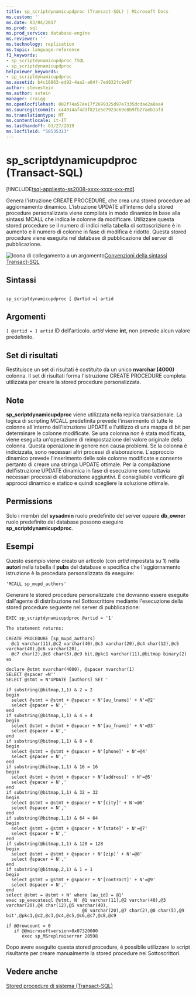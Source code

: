 ```yaml
---
title: sp_scriptdynamicupdproc (Transact-SQL) | Microsoft Docs
ms.custom: ''
ms.date: 03/04/2017
ms.prod: sql
ms.prod_service: database-engine
ms.reviewer: ''
ms.technology: replication
ms.topic: language-reference
f1_keywords:
- sp_scriptdynamicupdproc_TSQL
- sp_scriptdynamicupdproc
helpviewer_keywords:
- sp_scriptdynamicupdproc
ms.assetid: b4c18863-ed92-4aa2-a04f-7ed832fc9e07
author: stevestein
ms.author: sstein
manager: craigg
ms.openlocfilehash: 002f74a57ee17f2699325d97e7335dcdae2a8aa4
ms.sourcegitcommit: c44014af4d3f821e5d7923c69e8b9fb27aeb1afd
ms.translationtype: MT
ms.contentlocale: it-IT
ms.lasthandoff: 03/27/2019
ms.locfileid: "58535313"
---
```

# <a name="spscriptdynamicupdproc-transact-sql"></a>sp_scriptdynamicupdproc (Transact-SQL)
[!INCLUDE[tsql-appliesto-ss2008-xxxx-xxxx-xxx-md](../../includes/tsql-appliesto-ss2008-xxxx-xxxx-xxx-md.md)]

  Genera l'istruzione CREATE PROCEDURE, che crea una stored procedure ad aggiornamento dinamico. L'istruzione UPDATE all'interno della stored procedure personalizzata viene compilata in modo dinamico in base alla sintassi MCALL che indica le colonne da modificare. Utilizzare questa stored procedure se il numero di indici nella tabella di sottoscrizione è in aumento e il numero di colonne in fase di modifica è ridotto. Questa stored procedure viene eseguita nel database di pubblicazione del server di pubblicazione.  
  
 ![Icona di collegamento a un argomento](../../database-engine/configure-windows/media/topic-link.gif "Icona di collegamento a un argomento")[Convenzioni della sintassi Transact-SQL](../../t-sql/language-elements/transact-sql-syntax-conventions-transact-sql.md)  
  
## <a name="syntax"></a>Sintassi  
  
```  
  
sp_scriptdynamicupdproc [ @artid =] artid  
```  
  
## <a name="arguments"></a>Argomenti  
`[ @artid = ] artid` ID dell'articolo. *artid* viene **int**, non prevede alcun valore predefinito.  
  
## <a name="result-sets"></a>Set di risultati  
 Restituisce un set di risultati è costituito da un unico **nvarchar (4000)** colonna. Il set di risultati forma l'istruzione CREATE PROCEDURE completa utilizzata per creare la stored procedure personalizzata.  
  
## <a name="remarks"></a>Note  
 **sp_scriptdynamicupdproc** viene utilizzata nella replica transazionale. La logica di scripting MCALL predefinita prevede l'inserimento di tutte le colonne all'interno dell'istruzione UPDATE e l'utilizzo di una mappa di bit per determinare le colonne modificate. Se una colonna non è stata modificata, viene eseguita un'operazione di reimpostazione del valore originale della colonna. Questa operazione in genere non causa problemi. Se la colonna è indicizzata, sono necessari altri processi di elaborazione. L'approccio dinamico prevede l'inserimento delle sole colonne modificate e consente pertanto di creare una stringa UPDATE ottimale. Per la compilazione dell'istruzione UPDATE dinamica in fase di esecuzione sono tuttavia necessari processi di elaborazione aggiuntivi. È consigliabile verificare gli approcci dinamico e statico e quindi scegliere la soluzione ottimale.  
  
## <a name="permissions"></a>Permissions  
 Solo i membri del **sysadmin** ruolo predefinito del server oppure **db_owner** ruolo predefinito del database possono eseguire **sp_scriptdynamicupdproc**.  
  
## <a name="examples"></a>Esempi  
 Questo esempio viene creato un articolo (con *artid* impostata su **1**) nella **autori** nella tabella il **pubs** del database e specifica che l'aggiornamento istruzione è la procedura personalizzata da eseguire:  
  
```  
'MCALL sp_mupd_authors'  
```  
  
 Generare le stored procedure personalizzate che dovranno essere eseguite dall'agente di distribuzione nel Sottoscrittore mediante l'esecuzione della stored procedure seguente nel server di pubblicazione:  
  
```  
EXEC sp_scriptdynamicupdproc @artid = '1'  
  
The statement returns:  
  
CREATE PROCEDURE [sp_mupd_authors]   
  @c1 varchar(11),@c2 varchar(40),@c3 varchar(20),@c4 char(12),@c5 varchar(40),@c6 varchar(20),  
  @c7 char(2),@c8 char(5),@c9 bit,@pkc1 varchar(11),@bitmap binary(2)  
as  
  
declare @stmt nvarchar(4000), @spacer nvarchar(1)  
SELECT @spacer =N''  
SELECT @stmt = N'UPDATE [authors] SET '  
  
if substring(@bitmap,1,1) & 2 = 2  
begin  
  select @stmt = @stmt + @spacer + N'[au_lname]' + N'=@2'  
  select @spacer = N','  
end  
if substring(@bitmap,1,1) & 4 = 4  
begin  
  select @stmt = @stmt + @spacer + N'[au_fname]' + N'=@3'  
  select @spacer = N','  
end  
if substring(@bitmap,1,1) & 8 = 8  
begin  
  select @stmt = @stmt + @spacer + N'[phone]' + N'=@4'  
  select @spacer = N','  
end  
if substring(@bitmap,1,1) & 16 = 16  
begin  
  select @stmt = @stmt + @spacer + N'[address]' + N'=@5'  
  select @spacer = N','  
end  
if substring(@bitmap,1,1) & 32 = 32  
begin  
  select @stmt = @stmt + @spacer + N'[city]' + N'=@6'  
  select @spacer = N','  
end  
if substring(@bitmap,1,1) & 64 = 64  
begin  
  select @stmt = @stmt + @spacer + N'[state]' + N'=@7'  
  select @spacer = N','  
end  
if substring(@bitmap,1,1) & 128 = 128  
begin  
  select @stmt = @stmt + @spacer + N'[zip]' + N'=@8'  
  select @spacer = N','  
end  
if substring(@bitmap,2,1) & 1 = 1  
begin  
  select @stmt = @stmt + @spacer + N'[contract]' + N'=@9'  
  select @spacer = N','  
end  
select @stmt = @stmt + N' where [au_id] = @1'  
exec sp_executesql @stmt, N' @1 varchar(11),@2 varchar(40),@3 varchar(20),@4 char(12),@5 varchar(40),  
                             @6 varchar(20),@7 char(2),@8 char(5),@9 bit',@pkc1,@c2,@c3,@c4,@c5,@c6,@c7,@c8,@c9  
  
if @@rowcount = 0  
   if @@microsoftversion>0x07320000  
      exec sp_MSreplraiserror 20598  
```  
  
 Dopo avere eseguito questa stored procedure, è possibile utilizzare lo script risultante per creare manualmente la stored procedure nei Sottoscrittori.  
  
## <a name="see-also"></a>Vedere anche  
 [Stored procedure di sistema &#40;Transact-SQL&#41;](../../relational-databases/system-stored-procedures/system-stored-procedures-transact-sql.md)  
  
  
